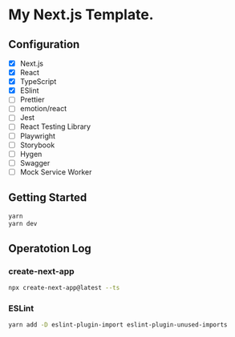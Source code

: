# My Next.js Template.
## Configuration
- [x] Next.js
- [x] React
- [x] TypeScript
- [x] ESlint
- [ ] Prettier
- [ ] emotion/react
- [ ] Jest
- [ ] React Testing Library
- [ ] Playwright
- [ ] Storybook
- [ ] Hygen
- [ ] Swagger
- [ ] Mock Service Worker

## Getting Started
```bash
yarn
yarn dev
```

## Operatotion Log
### create-next-app
```bash
npx create-next-app@latest --ts
```

### ESLint
```bash
yarn add -D eslint-plugin-import eslint-plugin-unused-imports
```